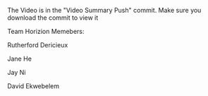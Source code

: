 The Video is in the "Video Summary Push" commit. Make sure you download the commit to view it

Team Horizion Memebers:

Rutherford Dericieux 

Jane He

Jay Ni 

David Ekwebelem

